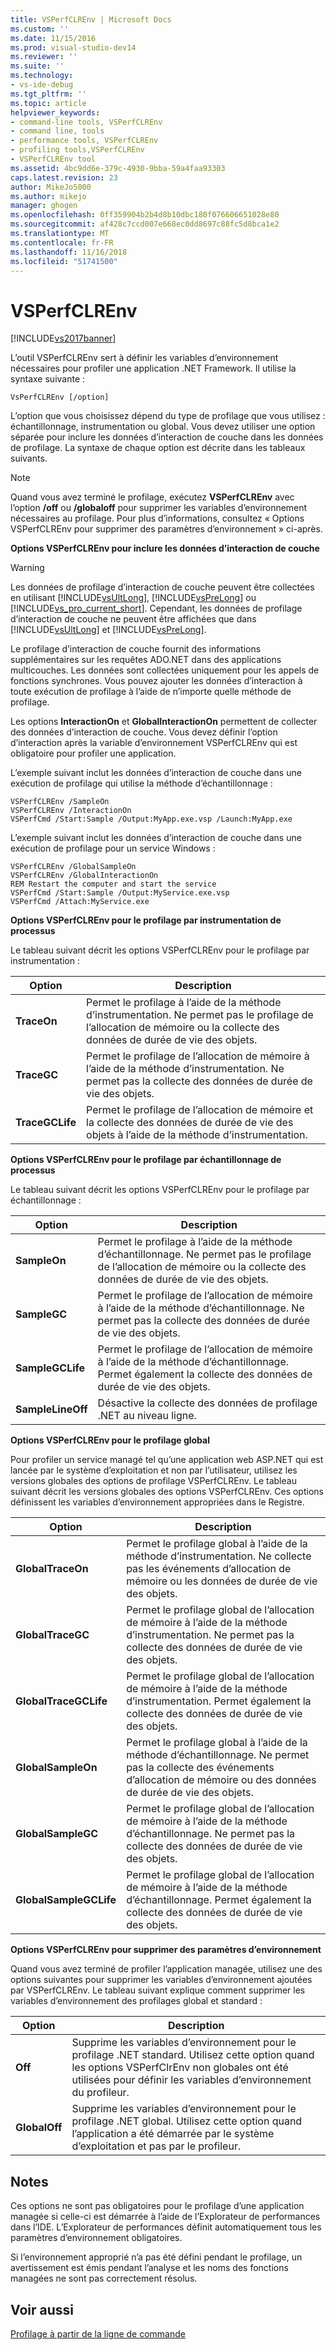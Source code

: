 ```yaml
---
title: VSPerfCLREnv | Microsoft Docs
ms.custom: ''
ms.date: 11/15/2016
ms.prod: visual-studio-dev14
ms.reviewer: ''
ms.suite: ''
ms.technology:
- vs-ide-debug
ms.tgt_pltfrm: ''
ms.topic: article
helpviewer_keywords:
- command-line tools, VSPerfCLREnv
- command line, tools
- performance tools, VSPerfCLREnv
- profiling tools,VSPerfCLREnv
- VSPerfCLREnv tool
ms.assetid: 4bc9dd6e-379c-4930-9bba-59a4faa93303
caps.latest.revision: 23
author: MikeJo5000
ms.author: mikejo
manager: ghogen
ms.openlocfilehash: 0ff359904b2b4d8b10dbc180f076606651028e80
ms.sourcegitcommit: af428c7ccd007e668ec0dd8697c88fc5d8bca1e2
ms.translationtype: MT
ms.contentlocale: fr-FR
ms.lasthandoff: 11/16/2018
ms.locfileid: "51741500"
---
```

# <a name="vsperfclrenv"></a>VSPerfCLREnv
[!INCLUDE[vs2017banner](../includes/vs2017banner.md)]

L’outil VSPerfCLREnv sert à définir les variables d’environnement nécessaires pour profiler une application .NET Framework. Il utilise la syntaxe suivante :  
  
```  
VsPerfCLREnv [/option]  
```  
  
 L’option que vous choisissez dépend du type de profilage que vous utilisez : échantillonnage, instrumentation ou global. Vous devez utiliser une option séparée pour inclure les données d’interaction de couche dans les données de profilage. La syntaxe de chaque option est décrite dans les tableaux suivants.  
  
> [!NOTE]
>  Quand vous avez terminé le profilage, exécutez **VSPerfCLREnv** avec l’option **/off** ou **/globaloff** pour supprimer les variables d’environnement nécessaires au profilage. Pour plus d’informations, consultez « Options VSPerfCLREnv pour supprimer des paramètres d’environnement » ci-après.  
  
 **Options VSPerfCLREnv pour inclure les données d’interaction de couche**  
  
> [!WARNING]
>  Les données de profilage d’interaction de couche peuvent être collectées en utilisant [!INCLUDE[vsUltLong](../includes/vsultlong-md.md)], [!INCLUDE[vsPreLong](../includes/vsprelong-md.md)] ou [!INCLUDE[vs_pro_current_short](../includes/vs-pro-current-short-md.md)]. Cependant, les données de profilage d’interaction de couche ne peuvent être affichées que dans [!INCLUDE[vsUltLong](../includes/vsultlong-md.md)] et [!INCLUDE[vsPreLong](../includes/vsprelong-md.md)].  
  
 Le profilage d’interaction de couche fournit des informations supplémentaires sur les requêtes ADO.NET dans des applications multicouches. Les données sont collectées uniquement pour les appels de fonctions synchrones. Vous pouvez ajouter les données d’interaction à toute exécution de profilage à l’aide de n’importe quelle méthode de profilage.  
  
 Les options **InteractionOn** et **GlobalInteractionOn** permettent de collecter des données d’interaction de couche. Vous devez définir l’option d’interaction après la variable d’environnement VSPerfCLREnv qui est obligatoire pour profiler une application.  
  
 L’exemple suivant inclut les données d’interaction de couche dans une exécution de profilage qui utilise la méthode d’échantillonnage :  
  
```  
VSPerfCLREnv /SampleOn  
VSPerfCLREnv /InteractionOn  
VSPerfCmd /Start:Sample /Output:MyApp.exe.vsp /Launch:MyApp.exe  
```  
  
 L’exemple suivant inclut les données d’interaction de couche dans une exécution de profilage pour un service Windows :  
  
```  
VSPerfCLREnv /GlobalSampleOn  
VSPerfCLREnv /GlobalInteractionOn  
REM Restart the computer and start the service  
VSPerfCmd /Start:Sample /Output:MyService.exe.vsp   
VSPerfCmd /Attach:MyService.exe  
```  
  
 **Options VSPerfCLREnv pour le profilage par instrumentation de processus**  
  
 Le tableau suivant décrit les options VSPerfCLREnv pour le profilage par instrumentation :  
  
|Option|Description|  
|------------|-----------------|  
|**TraceOn**|Permet le profilage à l’aide de la méthode d’instrumentation. Ne permet pas le profilage de l’allocation de mémoire ou la collecte des données de durée de vie des objets.|  
|**TraceGC**|Permet le profilage de l’allocation de mémoire à l’aide de la méthode d’instrumentation. Ne permet pas la collecte des données de durée de vie des objets.|  
|**TraceGCLife**|Permet le profilage de l’allocation de mémoire et la collecte des données de durée de vie des objets à l’aide de la méthode d’instrumentation.|  
  
 **Options VSPerfCLREnv pour le profilage par échantillonnage de processus**  
  
 Le tableau suivant décrit les options VSPerfCLREnv pour le profilage par échantillonnage :  
  
|Option|Description|  
|------------|-----------------|  
|**SampleOn**|Permet le profilage à l’aide de la méthode d’échantillonnage. Ne permet pas le profilage de l’allocation de mémoire ou la collecte des données de durée de vie des objets.|  
|**SampleGC**|Permet le profilage de l’allocation de mémoire à l’aide de la méthode d’échantillonnage. Ne permet pas la collecte des données de durée de vie des objets.|  
|**SampleGCLife**|Permet le profilage de l’allocation de mémoire à l’aide de la méthode d’échantillonnage. Permet également la collecte des données de durée de vie des objets.|  
|**SampleLineOff**|Désactive la collecte des données de profilage .NET au niveau ligne.|  
  
 **Options VSPerfCLREnv pour le profilage global**  
  
 Pour profiler un service managé tel qu’une application web ASP.NET qui est lancée par le système d’exploitation et non par l’utilisateur, utilisez les versions globales des options de profilage VSPerfCLREnv. Le tableau suivant décrit les versions globales des options VSPerfCLREnv. Ces options définissent les variables d’environnement appropriées dans le Registre.  
  
|Option|Description|  
|------------|-----------------|  
|**GlobalTraceOn**|Permet le profilage global à l’aide de la méthode d’instrumentation. Ne collecte pas les événements d’allocation de mémoire ou les données de durée de vie des objets.|  
|**GlobalTraceGC**|Permet le profilage global de l’allocation de mémoire à l’aide de la méthode d’instrumentation. Ne permet pas la collecte des données de durée de vie des objets.|  
|**GlobalTraceGCLife**|Permet le profilage global de l’allocation de mémoire à l’aide de la méthode d’instrumentation. Permet également la collecte des données de durée de vie des objets.|  
|**GlobalSampleOn**|Permet le profilage global à l’aide de la méthode d’échantillonnage. Ne permet pas la collecte des événements d’allocation de mémoire ou des données de durée de vie des objets.|  
|**GlobalSampleGC**|Permet le profilage global de l’allocation de mémoire à l’aide de la méthode d’échantillonnage. Ne permet pas la collecte des données de durée de vie des objets.|  
|**GlobalSampleGCLife**|Permet le profilage global de l’allocation de mémoire à l’aide de la méthode d’échantillonnage. Permet également la collecte des données de durée de vie des objets.|  
  
 **Options VSPerfCLREnv pour supprimer des paramètres d’environnement**  
  
 Quand vous avez terminé de profiler l’application managée, utilisez une des options suivantes pour supprimer les variables d’environnement ajoutées par VSPerfCLREnv. Le tableau suivant explique comment supprimer les variables d’environnement des profilages global et standard :  
  
|Option|Description|  
|------------|-----------------|  
|**Off**|Supprime les variables d’environnement pour le profilage .NET standard. Utilisez cette option quand les options VSPerfClrEnv non globales ont été utilisées pour définir les variables d’environnement du profileur.|  
|**GlobalOff**|Supprime les variables d’environnement pour le profilage .NET global. Utilisez cette option quand l’application a été démarrée par le système d’exploitation et pas par le profileur.|  
  
## <a name="remarks"></a>Notes  
 Ces options ne sont pas obligatoires pour le profilage d’une application managée si celle-ci est démarrée à l’aide de l’Explorateur de performances dans l’IDE. L’Explorateur de performances définit automatiquement tous les paramètres d’environnement obligatoires.  
  
 Si l’environnement approprié n’a pas été défini pendant le profilage, un avertissement est émis pendant l’analyse et les noms des fonctions managées ne sont pas correctement résolus.  
  
## <a name="see-also"></a>Voir aussi  
 [Profilage à partir de la ligne de commande](../profiling/using-the-profiling-tools-from-the-command-line.md)



